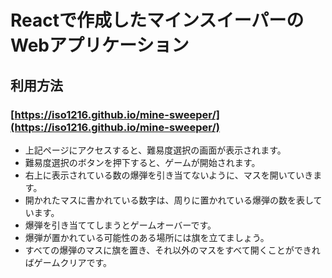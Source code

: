 # Reactで作成したマインスイーパーのWebアプリケーション

## 利用方法

### [https://iso1216.github.io/mine-sweeper/](https://iso1216.github.io/mine-sweeper/)

<ul>
  <li>上記ページにアクセスすると、難易度選択の画面が表示されます。</li>
  <li>難易度選択のボタンを押下すると、ゲームが開始されます。</li>
  <li>右上に表示されている数の爆弾を引き当てないように、マスを開いていきます。</li>
  <li>開かれたマスに書かれている数字は、周りに置かれている爆弾の数を表しています。</li>
  <li>爆弾を引き当ててしまうとゲームオーバーです。</li>
  <li>爆弾が置かれている可能性のある場所には旗を立てましょう。</li>
  <li>すべての爆弾のマスに旗を置き、それ以外のマスをすべて開くことができればゲームクリアです。</li>
</ul>
